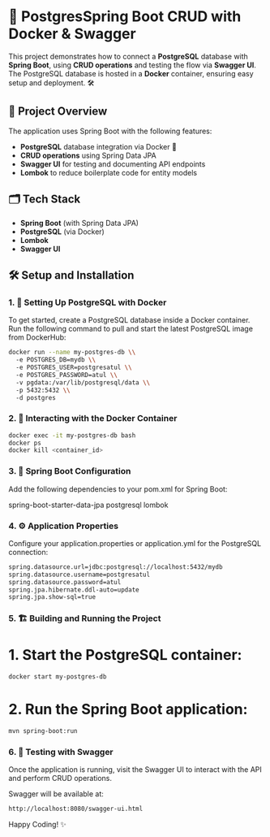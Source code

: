 # 🐘 PostgresSpring Boot CRUD with Docker & Swagger

This project demonstrates how to connect a **PostgreSQL** database with **Spring Boot**, using **CRUD operations** and testing the flow via **Swagger UI**. The PostgreSQL database is hosted in a **Docker** container, ensuring easy setup and deployment. 🛠️

## 🚀 Project Overview

The application uses Spring Boot with the following features:
- **PostgreSQL** database integration via Docker 🐳
- **CRUD operations** using Spring Data JPA
- **Swagger UI** for testing and documenting API endpoints
- **Lombok** to reduce boilerplate code for entity models

## 🗂️ Tech Stack

- **Spring Boot** (with Spring Data JPA)
- **PostgreSQL** (via Docker)
- **Lombok**
- **Swagger UI**

## 🛠️ Setup and Installation

### 1. 🐳 Setting Up PostgreSQL with Docker

To get started, create a PostgreSQL database inside a Docker container. Run the following command to pull and start the latest PostgreSQL image from DockerHub:

```bash
docker run --name my-postgres-db \\
  -e POSTGRES_DB=mydb \\
  -e POSTGRES_USER=postgresatul \\
  -e POSTGRES_PASSWORD=atul \\
  -v pgdata:/var/lib/postgresql/data \\
  -p 5432:5432 \\
  -d postgres
```
### 2. 🐚 Interacting with the Docker Container

```bash
docker exec -it my-postgres-db bash
docker ps
docker kill <container_id>
```
### 3. 🚦 Spring Boot Configuration
Add the following dependencies to your pom.xml for Spring Boot:

spring-boot-starter-data-jpa
postgresql
lombok

### 4. ⚙️ Application Properties

Configure your application.properties or application.yml for the PostgreSQL connection:

```bash
spring.datasource.url=jdbc:postgresql://localhost:5432/mydb
spring.datasource.username=postgresatul
spring.datasource.password=atul
spring.jpa.hibernate.ddl-auto=update
spring.jpa.show-sql=true
```
### 5. 🏗️ Building and Running the Project

# 1. Start the PostgreSQL container:

```bash
docker start my-postgres-db
```

# 2. Run the Spring Boot application:

```bash
mvn spring-boot:run
```

### 6. 🧪 Testing with Swagger

Once the application is running, visit the Swagger UI to interact with the API and perform CRUD operations.

Swagger will be available at:

```bash
http://localhost:8080/swagger-ui.html
```
Happy Coding! ✨


